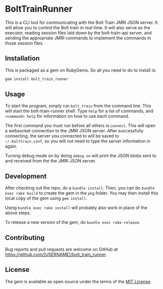 # BoltTrainRunner

This is a CLI tool for communicating with the Bolt Train JMRI JSON server. It will allow you to control the Bolt train in real time. It will also serve as the executor, reading session files laid down by the bolt-train-api server, and sending the appropriate JMRI commands to implement the commands in those session files.

## Installation

This is packaged as a gem on RubyGems. So all you need to do to install is:

```ruby
gem install bolt_train_runner
```

## Usage

To start the program, simply run `bolt_train` from the command line. This will start the bolt-train-runner shell.  Type `help` for a list of commands, and `<command> help` for information on how to use each command.

The first command you must run before all others is `connect`.  This will open a websocket connection to the JMRI JSON server. After successfully connecting, the server you connected to will be saved to `~/.bolttrain.conf`, so you will not need to type the server information in again.

Turning debug mode on by doing `debug on` will print the JSON blobs sent to and received from the the JMRI JSON server.

## Development

After checking out the repo, do a `bundle install`. Then, you can do `bundle exec rake build` to create the gem in the `pkg` folder. You may then install this local copy of the gem using `gem install`.

Using `bundle exec rake install` will probably also work in place of the above steps.

To release a new version of the gem, do `bundle exec rake release`.

## Contributing

Bug reports and pull requests are welcome on GitHub at https://github.com/[USERNAME]/bolt_train_runner.

## License

The gem is available as open source under the terms of the [MIT License](https://opensource.org/licenses/MIT).
